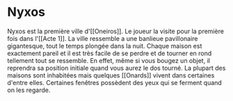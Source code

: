 # Nyxos 
Nyxos est la première ville d'[[Oneiros]]. Le joueur la visite pour la première fois dans l'[[Acte 1]]. 
La ville ressemble a une banlieue pavillonaire gigantesque, tout le temps plongée dans la nuit. Chaque maison est exactement pareil et il est très facile de se perdre et de tourner en rond tellement tout se ressemble. En effet, même si vous bougez un objet, il reprendra sa position initiale quand vous aurez le dos tourné. La plupart des maisons sont inhabitées mais quelques [[Onards]] vivent dans certaines d'entre elles. Certaines fenêtres possèdent des yeux qui se ferment quand on les regarde. 